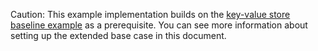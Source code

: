 Caution: This example implementation builds on the [key-value store baseline
example](/docs/development/languages/fidl/examples/key_value_store#baseline)
as a prerequisite. You can see more information about setting up the extended
base case in this document.
